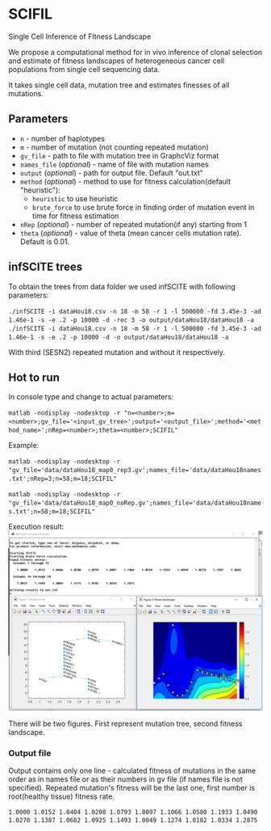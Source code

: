 # SCIFIL
Single Cell Inference of FItness Landscape

We propose a computational method for in vivo inference of clonal
selection and estimate of fitness landscapes of heterogeneous cancer cell populations from
single cell sequencing data.

It takes single cell data, mutation tree and estimates finesses of all mutations.

## Parameters
- ``n`` - number of haplotypes
- ``m`` - number of mutation (not counting repeated mutation)
- ``gv_file``  - path to file with mutation tree in GraphcViz format
- ``names_file`` (_optional_) - name of file with mutation names
- ``output`` (_optional_) - path for output file. Default "out.txt"
- ``method`` (_optional_) - method to use for fitness calculation(default "heuristic"):
    - ``heuristic`` to use heuristic
    - ``brute_force`` to use brute force in finding order of mutation event in time for fitness estimation
- ``nRep`` (_optional_) - number of repeated mutation(if any) starting from 1
- ``theta`` (_optional_) - value of theta (mean cancer cells mutation rate). Default is 0.01.

## infSCITE trees
To obtain the trees from data folder we used infSCITE with following parameters:

``./infSCITE -i dataHou18.csv -n 18 -m 58 -r 1 -l 500000 -fd 3.45e-3 -ad 1.46e-1 -s -e .2 -p 10000 -d -rec 3 -o output/dataHou18/dataHou18 -a``
``./infSCITE -i dataHou18.csv -n 18 -m 58 -r 1 -l 500000 -fd 3.45e-3 -ad 1.46e-1 -s -e .2 -p 10000 -d -o output/dataHou18/dataHou18 -a``

With third (SESN2) repeated mutation and without it respectively.

## Hot to run

In console type and change to actual parameters:

``matlab -nodisplay -nodesktop -r "n=<number>;m=<number>;gv_file='<input_gv_tree>';output='<output_file>';method='<method_name>';nRep=<number>;theta=<number>;SCIFIL"``

Example:

``matlab -nodisplay -nodesktop -r "gv_file='data/dataHou18_map0_rep3.gv';names_file='data/dataHou18names.txt';nRep=3;n=58;m=18;SCIFIL"``

``matlab -nodisplay -nodesktop -r "gv_file='data/dataHou18_map0_noRep.gv';names_file='data/dataHou18names.txt';n=58;m=18;SCIFIL"``

Execution result:
![Example](img/example.PNG)

There will be two figures. First represent mutation tree, second fitness landscape.


### Output file

Output contains only one line - calculated fitness of mutations in the same order as in names file or as their numbers in gv file (if names file is not specified). 
Repeated mutation's fitness will be the last one, first number is root(healthy tissue) fitness rate.

```
1.0000 1.0152 1.0404 1.0208 1.0793 1.0097 1.1066 1.0580 1.1933 1.0490 1.0270 1.1387 1.0682 1.0925 1.1493 1.0049 1.1274 1.0182 1.0334 1.2875 
```